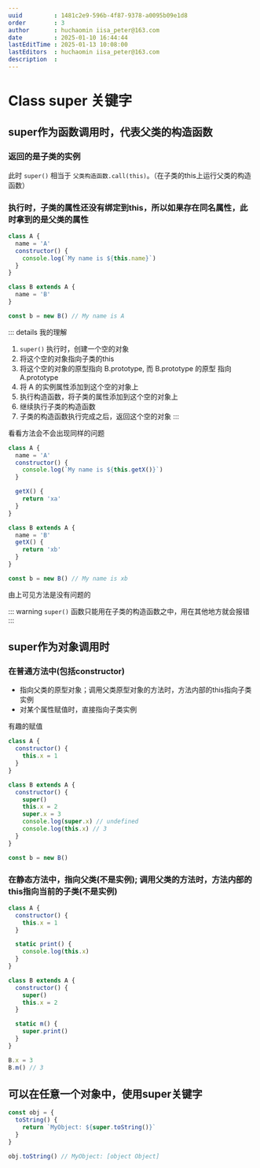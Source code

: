 ```yaml
---
uuid         : 1481c2e9-596b-4f87-9378-a0095b09e1d8
order        : 3
author       : huchaomin iisa_peter@163.com
date         : 2025-01-10 16:44:44
lastEditTime : 2025-01-13 10:08:00
lastEditors  : huchaomin iisa_peter@163.com
description  :
---
```


# Class super 关键字

## super作为函数调用时，代表父类的构造函数

### 返回的是子类的实例

此时 `super()` 相当于 `父类构造函数.call(this)`。（在子类的this上运行父类的构造函数）

### 执行时，子类的属性还没有绑定到this，所以如果存在同名属性，此时拿到的是父类的属性

```js
class A {
  name = 'A'
  constructor() {
    console.log(`My name is ${this.name}`)
  }
}

class B extends A {
  name = 'B'
}

const b = new B() // My name is A
```

::: details 我的理解

1. `super()` 执行时，创建一个空的对象
2. 将这个空的对象指向子类的this
3. 将这个空的对象的原型指向 B.prototype, 而 B.prototype 的原型 指向 A.prototype
4. 将 A 的实例属性添加到这个空的对象上
5. 执行构造函数，将子类的属性添加到这个空的对象上
6. 继续执行子类的构造函数
7. 子类的构造函数执行完成之后，返回这个空的对象
:::

看看方法会不会出现同样的问题

```js
class A {
  name = 'A'
  constructor() {
    console.log(`My name is ${this.getX()}`)
  }

  getX() {
    return 'xa'
  }
}

class B extends A {
  name = 'B'
  getX() {
    return 'xb'
  }
}

const b = new B() // My name is xb
```

由上可见方法是没有问题的

::: warning
`super()` 函数只能用在子类的构造函数之中，用在其他地方就会报错
:::

## super作为对象调用时

### 在普通方法中(包括constructor)

- 指向父类的原型对象；调用父类原型对象的方法时，方法内部的this指向子类实例
- 对某个属性赋值时，直接指向子类实例

有趣的赋值

```js
class A {
  constructor() {
    this.x = 1
  }
}

class B extends A {
  constructor() {
    super()
    this.x = 2
    super.x = 3
    console.log(super.x) // undefined
    console.log(this.x) // 3
  }
}

const b = new B()
```

### 在静态方法中，指向父类(不是实例); 调用父类的方法时，方法内部的this指向当前的子类(不是实例)

```js
class A {
  constructor() {
    this.x = 1
  }

  static print() {
    console.log(this.x)
  }
}

class B extends A {
  constructor() {
    super()
    this.x = 2
  }

  static m() {
    super.print()
  }
}

B.x = 3
B.m() // 3
```

## 可以在任意一个对象中，使用super关键字

```js
const obj = {
  toString() {
    return `MyObject: ${super.toString()}`
  }
}

obj.toString() // MyObject: [object Object]
```
